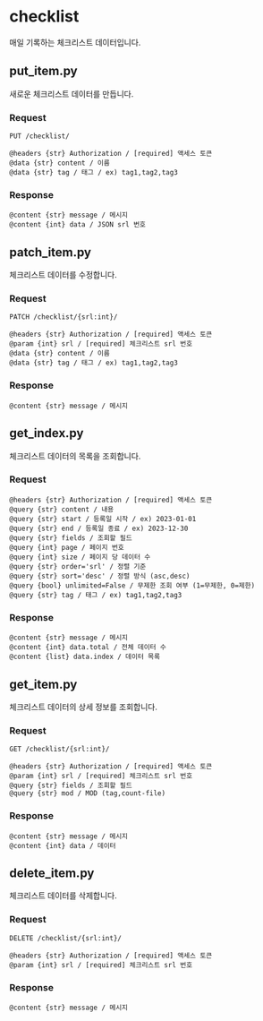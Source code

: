 # checklist

매일 기록하는 체크리스트 데이터입니다.


## put_item.py

새로운 체크리스트 데이터를 만듭니다.

### Request

```
PUT /checklist/

@headers {str} Authorization / [required] 액세스 토큰
@data {str} content / 이름
@data {str} tag / 태그 / ex) tag1,tag2,tag3
```

### Response

```
@content {str} message / 메시지
@content {int} data / JSON srl 번호
```


## patch_item.py

체크리스트 데이터를 수정합니다.

### Request

```
PATCH /checklist/{srl:int}/

@headers {str} Authorization / [required] 액세스 토큰
@param {int} srl / [required] 체크리스트 srl 번호
@data {str} content / 이름
@data {str} tag / 태그 / ex) tag1,tag2,tag3
```

### Response

```
@content {str} message / 메시지
```


## get_index.py

체크리스트 데이터의 목록을 조회합니다.

### Request

```
@headers {str} Authorization / [required] 액세스 토큰
@query {str} content / 내용
@query {str} start / 등록일 시작 / ex) 2023-01-01
@query {str} end / 등록일 종료 / ex) 2023-12-30
@query {str} fields / 조회할 필드
@query {int} page / 페이지 번호
@query {int} size / 페이지 당 데이터 수
@query {str} order='srl' / 정렬 기준
@query {str} sort='desc' / 정렬 방식 (asc,desc)
@query {bool} unlimited=False / 무제한 조회 여부 (1=무제한, 0=제한)
@query {str} tag / 태그 / ex) tag1,tag2,tag3
```

### Response

```
@content {str} message / 메시지
@content {int} data.total / 전체 데이터 수
@content {list} data.index / 데이터 목록
```


## get_item.py

체크리스트 데이터의 상세 정보를 조회합니다.

### Request

```
GET /checklist/{srl:int}/

@headers {str} Authorization / [required] 액세스 토큰
@param {int} srl / [required] 체크리스트 srl 번호
@query {str} fields / 조회할 필드
@query {str} mod / MOD (tag,count-file)
```

### Response

```
@content {str} message / 메시지
@content {int} data / 데이터
```


## delete_item.py

체크리스트 데이터를 삭제합니다.

### Request

```
DELETE /checklist/{srl:int}/

@headers {str} Authorization / [required] 액세스 토큰
@param {int} srl / [required] 체크리스트 srl 번호
```

### Response

```
@content {str} message / 메시지
```

